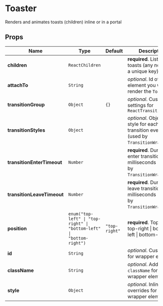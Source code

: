 # Toaster

Renders and animates toasts (children) inline or in a portal

## Props
|Name|Type|Default|Description|
|----|----|-------|-----------|
| **children** | <code>ReactChildren</code> |  | **required**. List of toasts (any node with a unique key) |
| **attachTo** | <code>String</code> |  | *optional*. Id of the element you want to render the `Toaster` in |
| **transitionGroup** | <code>Object</code> | <code>{}</code> | *optional*. Custom settings for `ReactTransitionGroup` |
| **transitionStyles** | <code>Object</code> |  | *optional*. Object with style for each transition event (used by `TransitionWrapper`) |
| **transitionEnterTimeout** | <code>Number</code> |  | **required**. Duration of enter transition in milliseconds (used by `TransitionWrapper`) |
| **transitionLeaveTimeout** | <code>Number</code> |  | **required**. Duration of leave transition in milliseconds (used by `TransitionWrapper`) |
| **position** | <code>enum("top-left" &#124; "top-right" &#124; "bottom-left" &#124; "bottom-right")</code> | <code>"top-right"</code> | **required**. Top-left &#124; top-right &#124; bottom-left &#124; bottom-right |
| **id** | <code>String</code> |  | *optional*. Custom `id` for wrapper element |
| **className** | <code>String</code> |  | *optional*. Additional `className` for wrapper element |
| **style** | <code>Object</code> |  | *optional*. Inline-style overrides for wrapper element |